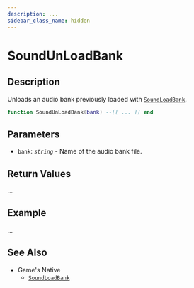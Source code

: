 ```yaml
---
description: ...
sidebar_class_name: hidden
---
```


# SoundUnLoadBank

## Description

Unloads an audio bank previously loaded with [`SoundLoadBank`](https://bully-scripting.vercel.app/docs/game-reference/global-functions/SoundLoadBank).

```lua
function SoundUnLoadBank(bank) --[[ ... ]] end
```

## Parameters

- `bank`: _`string`_ - Name of the audio bank file.

## Return Values

...

## Example

...

## See Also

- Game's Native
  - [`SoundLoadBank`](https://bully-scripting.vercel.app/docs/game-reference/global-functions/SoundLoadBank)
